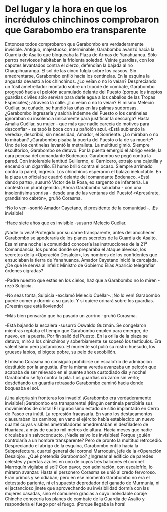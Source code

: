 # Del lugar y la hora en que los incrédulos chinchinos comprobaron que Garabombo era transparente

Entonces todos comprobaron que Garabombo era verdaderamente invisible. Antiguo, majestuoso, interminable, Garabombo avanzó hacia la Guardia de Asalto que bloqueaba la Plaza de Armas de Yanahuanca. Sólo perros nerviosos habitaban la friolenta soledad. Veinte guardias, con los capotes levantados contra el cierzo, defendían la bajada al río Chaupihuaranga. El sol de las cinco fulgía sobre los cascos. Sin amedrentarse, Garabombo enfiló hacia los centinelas. En la esquina la angustia devastó a los chinchinos. ¿Lo veían o no lo veían? Despreciando un fúsil ametrellador montado sobre un trípode de combate, Garabombo progresó hacia el pelotón acumulado delante del Puesto (porque los ineptos guardias civiles sólo servían para darle agua a los caballos de las Tropas Especiales); atravesó la calle. ¿Lo veían o no lo veían? El mismo Melecio Cuéllar, su cuñado, se hundió las uñas en las palmas sudorosas. ¿Garabombo ingresaría y saldría indemne del Puesto o los centinelas ignoraban su insolencia únicamente para justificar la descarga? Hasta Amalia Cuéllar, su mujer - que más que nadie carecía de motivos para desconfiar - se tapó la boca con su pañolón azul. «Está subiendo la vereda», describió, sin necesidad, Amador, el Sonriente. ¿Lo miraban o no lo miraban? ¿Garabombo pisaba la puerta del Puesto o la de su muerte? Uno de los centinelas levantó la metralleta. La multitud gimió. Siempre escultórico, Garabombo se detuvo. Por la puerta emergió el abrigo verde, la cara pecosa del comandante Bodenaco. Garabombo se pegó contra la pared. Con intolerable lentitud Guillermo, el Carnicero, extrajo una cajetilla y encendió un cigarrillo. El humo brilló contra el ocaso. Siempre arrimado contra la pared, ingresó. Los chinchinos esperaron el balazo ineluctable. En la plaza un oficial se cuadró delante del comandante Bodenaco. «Está dando parte», susurró Víctor de la Rosa, ex sargento de infantería. Le contestó un plural gemido. ¡Ahora Garabombo saludaba - con una insolentísima sonrisa - desde una de las ventanas del Puesto! «Apresúrate, grandísimo cabrón», gruñó Corasma.

-No lo ven -sonrió Amador Cayetano, el presidente de la comunidad -. ¡Es invisible!

-Hace siete años que es invisible -susurró Melecio Cuéllar.

¡Nadie lo veía! Protegido por su carne transparente, antes del anochecer Garabombo se apoderaría de los planes secretos de la Guardia de Asalto. Esa misma noche la comunidad conocería las instrucciones de la 21<sup>a</sup> Comandancia, los puntos donde se preparaba el ataque alevoso, los secretos de la «Operación Desalojo», los nombres de los confidentes que ensuciaban la tierra de Yanahuanca. Amador Cayetano inició la carcajada. ¿De qué le servía al infeliz Ministro de Gobierno Elías Aparicio telegrafiar órdenes cigradas?

-Padre nuestro que estás en los cielos, haz que a Garabombo no lo miren -rezó Sulpicia.

-No seas tonta, Sulpicia -exclamó Melecio Cuéllar-. ¡No lo ven! Garabombo puede comer y dormir a su gusto. Y si quiere orinará sobre los guardias. ¡Creerán que está lloviendo!

-Más bien pensarán que ha pasado un zorrino -gruñó Corasma.

-Está bajando la escalera -susurró Oswaldo Guzmán. Se congelaron mientras reptaba el tiempo que Garabombo empleó para emerger, de nuevo, en la puerta. Por fin salió del Puesto. En la orilla de la plaza se detuvo, miró a los chinchinos y soberbiamente se sopesó los testículos. Era valentísimo pero jactancioso. El muriente sol pulió su rostro huesudo, los gruesos labios, el bigote pobre, su pelo de escobillón.

El mismo Corasma no consiguió prohibirse un escalofrío de admiración destituido por la angustia. ¡Por la misma vereda avanzaba un pelotón que acababa de ser relevado en el puente ahora custodiado día y noche! Garabombo se fijó contra la pila. Los guardias cruzaron sin verlo; desdeñando un guardia retrasado Garabombo caminó hacia donde boqueaba el sol.

¡Una alegría sin fronteras los invadió! ¡Garabombo era verdaderamente invisible! ¡Garabombo era transparente! ¡Ningún centinela percibiría sus movimientos de cristal! El rigurosísimo estado de sitio implantado en Cerro de Pasco era inútil. La represión fracasaría. En vano los destacamentos clausuraban los caminos; en vano el ejército había establecido un nuevo cuartel cuyas visibles ametralladoras amedrentaban el desfiladero de Huariaca, a más de cuatro mil metros de altura. Hacía meses que nadie circulaba sin salvoconducto. ¡Nadie salvo los invisibles! Porque ¿quién controlaría a un hombre transparente? Pero de pronto la multitud retrocedió. Despreciando el abrigo de la esquina, Garabombo enfiló hacia la Subprefectura, cuartel general del coronel Marroquín, jefe de la «Operación Desalojo». ¿Qué pretendía Garabombo? ¿Ingresar al edificio de paredes celestes y puertas azules en uno de cuyos tres balcones el coronel Marroquín vigilaba el sol? Con pavor, con admiración, con escalofrío, lo miraron avanzar. Hasta el personero Corasma se unió al credo fervoroso. Eran primos y se odiaban; pero en ese momento Garabombo no era el detestado pariente, ni el supuesto depredador del ganado de Murmunia, ni el jactancioso jinete que aprovechando su invisibilidad dormía con las mujeres casadas, sino el comunero gracias a cuyo inolvidable coraje Chinche conocería los planes de combate de la Guardia de Asalto y respondería el fuego por el fuego. ¡Porque llegaba la hora!
